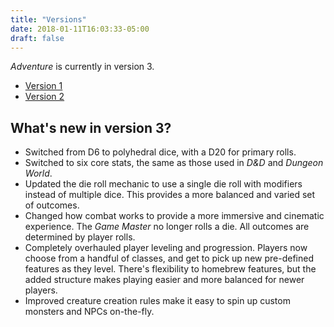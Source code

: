```yaml
---
title: "Versions"
date: 2018-01-11T16:03:33-05:00
draft: false
---
```


*Adventure* is currently in version 3.

- [Version 1](/v1)
- [Version 2](/v2)

## What's new in version 3?

- Switched from D6 to polyhedral dice, with a D20 for primary rolls.
- Switched to six core stats, the same as those used in _D&D_ and _Dungeon World_.
- Updated the die roll mechanic to use a single die roll with modifiers instead of multiple dice. This provides a more balanced and varied set of outcomes.
- Changed how combat works to provide a more immersive and cinematic experience. The _Game Master_ no longer rolls a die. All outcomes are determined by player rolls.
- Completely overhauled player leveling and progression. Players now choose from a handful of classes, and get to pick up new pre-defined features as they level. There's flexibility to homebrew features, but the added structure makes playing easier and more balanced for newer players.
- Improved creature creation rules make it easy to spin up custom monsters and NPCs on-the-fly.
